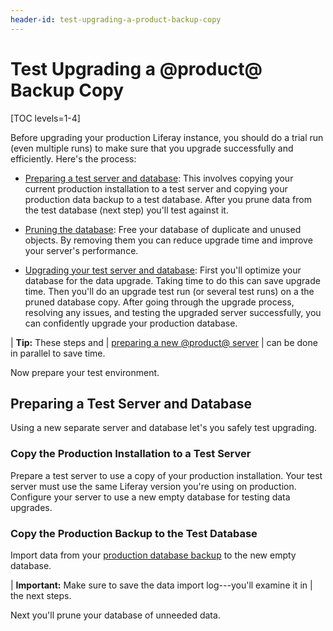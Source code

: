 ```yaml
---
header-id: test-upgrading-a-product-backup-copy
---
```


# Test Upgrading a @product@ Backup Copy

[TOC levels=1-4]

Before upgrading your production Liferay instance, you should do a trial run
(even multiple runs) to make sure that you upgrade successfully and efficiently.
Here's the process:

-   [Preparing a test server and
    database](#preparing-a-test-server-and-database): This involves copying your
    current production installation to a test server and copying your production
    data backup to a test database. After you prune data from the test database
    (next step) you'll test against it. 

-   [Pruning the
    database](/docs/7-2/deploy/-/knowledge_base/deploy/pruning-the-database):
    Free your database of duplicate and unused objects. By removing them you can
    reduce upgrade time and improve your server's performance. 

-   [Upgrading your test server and
    database](/docs/7-2/deploy/-/knowledge_base/deploy/upgrading-your-test-server-and-database):
    First you'll optimize your database for the data upgrade. Taking time to do
    this can save upgrade time. Then you'll do an upgrade test run (or several
    test runs) on a the pruned database copy. After going through the upgrade
    process, resolving any issues, and testing the upgraded server successfully,
    you can confidently upgrade your production database. 

| **Tip:** These steps and
| [preparing a new @product@ server](/docs/7-2/deploy/-/knowledge_base/deploy/preparing-a-new-product-server-for-data-upgrade)
| can be done in parallel to save time. 

Now prepare your test environment. 

## Preparing a Test Server and Database

Using a new separate server and database let's you safely test upgrading. 

### Copy the Production Installation to a Test Server

Prepare a test server to use a copy of your production installation. Your test
server must use the same Liferay version you're using on production. Configure
your server to use a new empty database for testing data upgrades. 

### Copy the Production Backup to the Test Database

Import data from your [production database
backup](/docs/7-2/deploy/-/knowledge_base/deploy/backing-up-a-product-installation)
to the new empty database. 

| **Important:** Make sure to save the data import log---you'll examine it in
| the next steps. 

Next you'll prune your database of unneeded data. 
